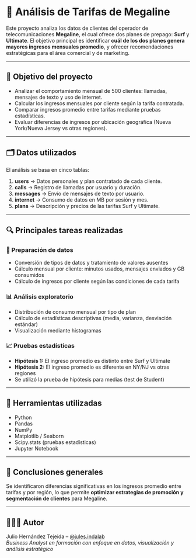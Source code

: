 # 📱 Análisis de Tarifas de Megaline

Este proyecto analiza los datos de clientes del operador de telecomunicaciones **Megaline**, el cual ofrece dos planes de prepago: **Surf** y **Ultimate**. El objetivo principal es identificar **cuál de los dos planes genera mayores ingresos mensuales promedio**, y ofrecer recomendaciones estratégicas para el área comercial y de marketing.

---

## 🧠 Objetivo del proyecto

- Analizar el comportamiento mensual de 500 clientes: llamadas, mensajes de texto y uso de internet.
- Calcular los ingresos mensuales por cliente según la tarifa contratada.
- Comparar ingresos promedio entre tarifas mediante pruebas estadísticas.
- Evaluar diferencias de ingresos por ubicación geográfica (Nueva York/Nueva Jersey vs otras regiones).

---

## 🗂️ Datos utilizados

El análisis se basa en cinco tablas:

1. **users** → Datos personales y plan contratado de cada cliente.
2. **calls** → Registro de llamadas por usuario y duración.
3. **messages** → Envío de mensajes de texto por usuario.
4. **internet** → Consumo de datos en MB por sesión y mes.
5. **plans** → Descripción y precios de las tarifas Surf y Ultimate.

---

## 🔍 Principales tareas realizadas

### 🔧 Preparación de datos
- Conversión de tipos de datos y tratamiento de valores ausentes
- Cálculo mensual por cliente: minutos usados, mensajes enviados y GB consumidos
- Cálculo de ingresos por cliente según las condiciones de cada tarifa

### 📊 Análisis exploratorio
- Distribución de consumo mensual por tipo de plan
- Cálculo de estadísticas descriptivas (media, varianza, desviación estándar)
- Visualización mediante histogramas

### 📈 Pruebas estadísticas
- **Hipótesis 1:** El ingreso promedio es distinto entre Surf y Ultimate
- **Hipótesis 2:** El ingreso promedio es diferente en NY/NJ vs otras regiones
- Se utilizó la prueba de hipótesis para medias (test de Student)

---

## 🧰 Herramientas utilizadas
- Python
- Pandas
- NumPy
- Matplotlib / Seaborn
- Scipy.stats (pruebas estadísticas)
- Jupyter Notebook

---

## 📌 Conclusiones generales
Se identificaron diferencias significativas en los ingresos promedio entre tarifas y por región, lo que permite **optimizar estrategias de promoción y segmentación de clientes** para Megaline.

---

## 👨🏻‍💻 Autor
Julio Hernández Tejeida – [@jules.indalab](https://www.instagram.com/jules.indalab)  
*Business Analyst en formación con enfoque en datos, visualización y análisis estratégico*
